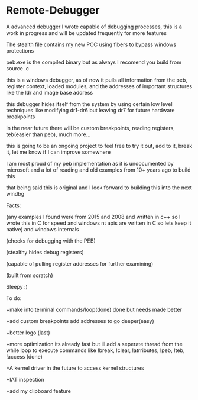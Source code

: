 # Remote-Debugger
A advanced debugger I wrote capable of debugging processes, this is a work in progress and will be updated frequently for more features

The stealth file contains my new POC using fibers to bypass windows protections

peb.exe is the compiled binary but as always I recomend you build from source .c

this is a windows debugger, as of now it pulls all information from the peb, register context, loaded modules, and the addresses of important structures like the ldr and image base address

this debugger hides itself from the system by using certain low level techniques like modifying dr1-dr6 but leaving dr7 for future hardware breakpoints

in the near future there will be custom breakpoints, reading registers, teb(easier than peb), much more...

this is going to be an ongoing project to feel free to try it out, add to it, break it, let me know if I can improve somewhere

I am most proud of my peb implementation as it is undocumented by microsoft and a lot of reading and old examples from 10+ years ago to build this

that being said this is original and I look forward to building this into the next windbg

Facts:

(any examples I found were from 2015 and 2008 and written in c++ so I wrote this in C for speed and windows nt apis are written in C so lets keep it native) and windows internals

(checks for debugging with the PEB)

(stealthy hides debug registers)

(capable of pulling register addresses for further examining)

(built from scratch)

Sleepy :)

To do: 

+make into terminal commands/loop(done) done but needs made better

+add custom breakpoints add addresses to go deeper(easy)

+better logo (last)

+more optimization its already fast but ill add a seperate thread from the while loop to execute commands like !break, !clear, !atrributes, !peb, !teb, !access (done)

+A kernel driver in the future to access kernel structures

+IAT inspection

+add my clipboard feature
